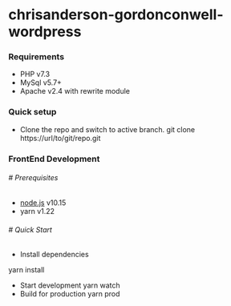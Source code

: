 # chrisanderson-gordonconwell-wordpress

### Requirements
* PHP v7.3
* MySql v5.7+
* Apache v2.4 with rewrite module

### Quick setup
* Clone the repo and switch to active branch.
git clone https://url/to/git/repo.git

### FrontEnd Development

###### # Prerequisites
* [node.js](https://nodejs.org/en/download/) v10.15
* yarn v1.22

###### # Quick Start
* Install dependencies

yarn install
* Start development
yarn watch
* Build for production
yarn prod
```
